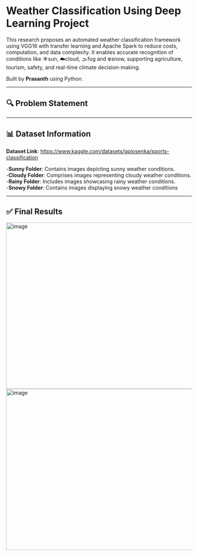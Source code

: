 # Weather Classification Using Deep Learning Project

This research proposes an automated weather classification framework using VGG16 with transfer learning and Apache Spark to reduce costs, computation, and data complexity. It enables accurate recognition of conditions like ☀️sun, ☁️cloud, 🌫️fog and ❄️snow, supporting agriculture, tourism, safety, and real-time climate decision-making.

Built by **Prasanth** using Python.

---

## 🔍 Problem Statement

---

## 📊 Dataset Information

**Dataset Link**: https://www.kaggle.com/datasets/gpiosenka/sports-classification    

-**Sunny Folder**: Contains images depicting sunny weather conditions.                                                 
-**Cloudy Folder**: Comprises images representing cloudy weather conditions.                    
-**Rainy Folder**: Includes images showcasing rainy weather conditions.                                                        
-**Snowy Folder**: Contains images displaying snowy weather conditions

---

## ✅ Final Results

<img width="973" height="452" alt="image" src="https://github.com/user-attachments/assets/f71988cd-69b4-416f-a749-b1745c828116" />
<img width="950" height="438" alt="image" src="https://github.com/user-attachments/assets/c7f37089-0644-4d24-ad0f-7afc68edd308" />


